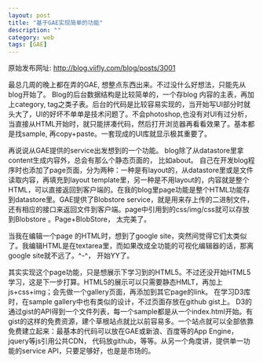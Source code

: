 ```yaml
---
layout: post
title: "基于GAE实现简单的功能"
description: ""
category: web
tags: [GAE]
---
```


原始发布网址: http://blog.viifly.com/blog/posts/3001

最总几周的晚上都在弄的GAE, 想整点东西出来。不过没什么好想法，只能先从blog开始了。 Blog的后台数据结构是比较简单的，一个存blog 内容的主表，再加上category, tag之类子表。后台的代码是比较容易实现的，当开始写UI部分时就头大了，UI的好坏不单单是技术问题了。不会photoshop,也没有对UI有过分析，当直接从HTML开始时，就只能拼凑代码，然后打开浏览器再看看效果了。基本都是找sample, 再copy+paste。一套现成的UI库就显示极其重要了。

再说说从GAE提供的service出发想到的一个功能。 blog除了从datastore里拿content生成内容外，总会有那么个静态页面的， 比如about。 自己在开发blog程序时也添加了page页面，分为两种：一种是有layout的，从datastore里或是文件读取内容，再填充到layout template里，另一种是不用layout的，内容就是整个HTML，可以直接返回到客户端的。在我的blog里page功能是整个HTML功能存到datastore里。GAE提供了Blobstore service，就是用来存上传的二进制文件，还有相应的接口来返回文件到客户端。page中引用到的css/img/css就可以存放到Blobstore 。Page+BlobStore， 太完美了。

当我在编辑一个page 的HTML时，想到了google site，突然间觉得它们太类似了。我编辑HTML是在textarea里，而如果改成全功能的可视化编辑器的话，那离google site就不远了。^-^， 开始YY了。

其实实现这个page功能，只是想展示下学习到的HTML5。不过还没开始HTML5学习，这是下一步打算。HTML5的展示可以只需要静态HMLT，再加上js+css+img；会先做一个gallery页面，再添加到其它page的link。 在学习D3库时，在sample gallery中也有类似的设计，不过页面存放在github gist上。 D3的通过gist的API得到一个文件列表，每一个sample都是从一个index.html开始。有gist的这样的免费资源，建个草根站点就比以前容易多。一个站点就可以全部依靠免费建立起来：最基本的代码可以放在GAE或新浪、百度等的App Engine，jquery等js引用公共CDN， 代码放github，等等。从另一个角度讲，提供单一功能的service API，只要足够好，也是是市场的。

